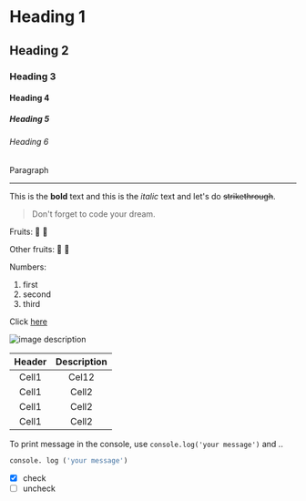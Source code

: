 <!--- Heading --->

# Heading 1

## Heading 2

### Heading 3

#### Heading 4

##### Heading 5

###### Heading 6

Paragraph

<!-- Line -->

---

<!--- Text attributes -->

This is the **bold** text and this is the _italic_ text and let's do ~~strikethrough~~.

<!--Quote -->

> Don't forget to code your dream.

<!--Bullet list -->

Fruits:
🍑
🍏

Other fruits:
🍎
🍋

<!--Numbered list -->

Numbers:

1. first
2. second
3. third

<!-- Link -->

Click [here](https://github.com/dream-ellie/markdown)

<!--Image -->

![image description](https://i.pinimg.com/564x/57/dd/81/57dd816dd0100ca1ec296c9ccabc4055.jpg)

<!--Table -->

| Header | Description |
| :----: | :---------: |
| Cell1  |    Cel12    |
| Cell1  |    Cell2    |
| Cell1  |    Cell2    |
| Cell1  |    Cell2    |

<!--Code-->

To print message in the console, use `console.log('your message')` and ..

```python
console. log ('your message')
```

<!--Task Lists-->

- [x] check
- [ ] uncheck
